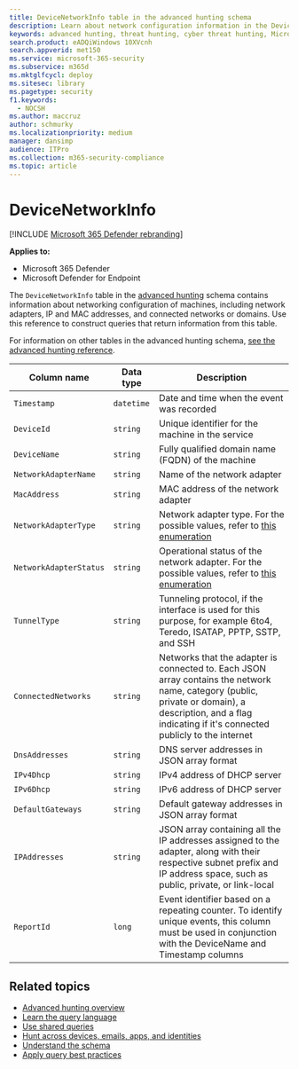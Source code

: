 ```yaml
---
title: DeviceNetworkInfo table in the advanced hunting schema
description: Learn about network configuration information in the DeviceNetworkInfo table of the advanced hunting schema
keywords: advanced hunting, threat hunting, cyber threat hunting, Microsoft 365 Defender, microsoft 365, m365, search, query, telemetry, schema reference, kusto, table, column, data type, description, machinenetworkinfo, DeviceNetworkInfo, device, machine, mac, ip, adapter, dns, dhcp, gateway, tunnel
search.product: eADQiWindows 10XVcnh
search.appverid: met150
ms.service: microsoft-365-security
ms.subservice: m365d
ms.mktglfcycl: deploy
ms.sitesec: library
ms.pagetype: security
f1.keywords: 
  - NOCSH
ms.author: maccruz
author: schmurky
ms.localizationpriority: medium
manager: dansimp
audience: ITPro
ms.collection: m365-security-compliance
ms.topic: article
---
```


# DeviceNetworkInfo

[!INCLUDE [Microsoft 365 Defender rebranding](../includes/microsoft-defender.md)]


**Applies to:**
- Microsoft 365 Defender
- Microsoft Defender for Endpoint



The `DeviceNetworkInfo` table in the [advanced hunting](advanced-hunting-overview.md) schema contains information about networking configuration of machines, including network adapters, IP and MAC addresses, and connected networks or domains. Use this reference to construct queries that return information from this table.

For information on other tables in the advanced hunting schema, [see the advanced hunting reference](advanced-hunting-schema-tables.md).

| Column name | Data type | Description |
|-------------|-----------|-------------|
| `Timestamp` | `datetime` | Date and time when the event was recorded |
| `DeviceId` | `string` | Unique identifier for the machine in the service |
| `DeviceName` | `string` | Fully qualified domain name (FQDN) of the machine |
| `NetworkAdapterName` | `string` | Name of the network adapter |
| `MacAddress` | `string` | MAC address of the network adapter |
| `NetworkAdapterType` | `string` | Network adapter type. For the possible values, refer to [this enumeration](/dotnet/api/system.net.networkinformation.networkinterfacetype) |
| `NetworkAdapterStatus` | `string` | Operational status of the network adapter. For the possible values, refer to [this enumeration](/dotnet/api/system.net.networkinformation.operationalstatus) |
| `TunnelType` | `string` | Tunneling protocol, if the interface is used for this purpose, for example 6to4, Teredo, ISATAP, PPTP, SSTP, and SSH |
| `ConnectedNetworks` | `string` | Networks that the adapter is connected to. Each JSON array contains the network name, category (public, private or domain), a description, and a flag indicating if it's connected publicly to the internet |
| `DnsAddresses` | `string` | DNS server addresses in JSON array format |
| `IPv4Dhcp` | `string` | IPv4 address of DHCP server |
| `IPv6Dhcp` | `string` | IPv6 address of DHCP server |
| `DefaultGateways` | `string` | Default gateway addresses in JSON array format |
| `IPAddresses` | `string` | JSON array containing all the IP addresses assigned to the adapter, along with their respective subnet prefix and IP address space, such as public, private, or link-local |
| `ReportId` | `long` | Event identifier based on a repeating counter. To identify unique events, this column must be used in conjunction with the DeviceName and Timestamp columns |

## Related topics
- [Advanced hunting overview](advanced-hunting-overview.md)
- [Learn the query language](advanced-hunting-query-language.md)
- [Use shared queries](advanced-hunting-shared-queries.md)
- [Hunt across devices, emails, apps, and identities](advanced-hunting-query-emails-devices.md)
- [Understand the schema](advanced-hunting-schema-tables.md)
- [Apply query best practices](advanced-hunting-best-practices.md)